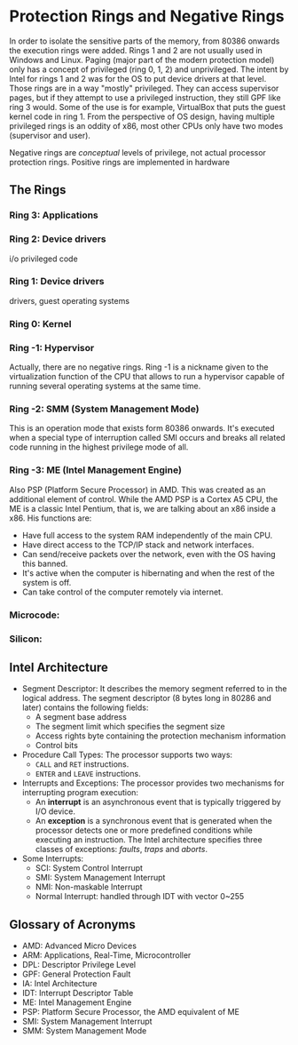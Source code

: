 # Protection Rings and Negative Rings

In order to isolate the sensitive parts of the memory, from 80386
onwards the execution rings were added. Rings 1 and 2 are not usually
used in Windows and Linux. Paging (major part of the modern protection
model) only has a concept of privileged (ring 0, 1, 2) and
unprivileged. The intent by Intel for rings 1 and 2 was for the OS to
put device drivers at that level. Those rings are in a way "mostly"
privileged. They can access supervisor pages, but if they attempt to
use a privileged instruction, they still GPF like ring 3 would. Some
of the use is for example, VirtualBox that puts the guest kernel code
in ring 1. From the perspective of OS design, having multiple
privileged rings is an oddity of x86, most other CPUs only have two
modes (supervisor and user).

Negative rings are *conceptual* levels of privilege, not actual
processor protection rings. Positive rings are implemented in hardware

## The Rings

### **Ring 3:** Applications

### **Ring 2:** Device drivers

i/o privileged code

### **Ring 1:** Device drivers

drivers, guest operating systems

### **Ring 0:** Kernel

### **Ring -1:** Hypervisor

Actually, there are no negative rings. Ring -1 is a nickname given to
the virtualization function of the CPU that allows to run a hypervisor capable of running several operating systems at the same time.

### **Ring -2:** SMM (System Management Mode)

This is an operation mode that exists form 80386 onwards. It's
executed when a special type of interruption called SMI occurs and
breaks all related code running in the highest privilege mode of all.

### **Ring -3:** ME (Intel Management Engine)

Also PSP (Platform Secure Processor) in AMD. This was created as an
additional element of control. While the AMD PSP is a Cortex A5 CPU,
the ME is a classic Intel Pentium, that is, we are talking about an
x86 inside a x86. His functions are:

- Have full access to the system RAM independently of the main CPU.
- Have direct access to the TCP/IP stack and network interfaces.
- Can send/receive packets over the network, even with the OS having
    this banned.
- It's active when the computer is hibernating and when the rest of
    the system is off.
- Can take control of the computer remotely via internet.


### **Microcode:**



### **Silicon:**


## Intel Architecture

- Segment Descriptor: It describes the memory segment referred to in
    the logical address. The segment descriptor (8 bytes long in
    80286 and later) contains the following fields:
    - A segment base address
    - The segment limit which specifies the segment size
    - Access rights byte containing the protection mechanism information
    - Control bits
- Procedure Call Types: The processor supports two ways:
    - `CALL` and `RET` instructions.
    - `ENTER` and `LEAVE` instructions.
- Interrupts and Exceptions: The processor provides two mechanisms for
    interrupting program execution:
    - An **interrupt** is an asynchronous event that is typically
        triggered by I/O device.
    - An **exception** is a synchronous event that is generated when
        the processor detects one or more predefined conditions while
        executing an instruction. The Intel architecture specifies
        three classes of exceptions: *faults*, *traps* and *aborts*.
- Some Interrupts:
    - SCI: System Control Interrupt
    - SMI: System Management Interrupt
    - NMI: Non-maskable Interrupt
    - Normal Interrupt: handled through IDT with vector 0~255

## Glossary of Acronyms

- AMD: Advanced Micro Devices
- ARM: Applications, Real-Time, Microcontroller
- DPL: Descriptor Privilege Level
- GPF: General Protection Fault
- IA: Intel Architecture
- IDT: Interrupt Descriptor Table
- ME: Intel Management Engine
- PSP: Platform Secure Processor, the AMD equivalent of ME
- SMI: System Management Interrupt
- SMM: System Management Mode
